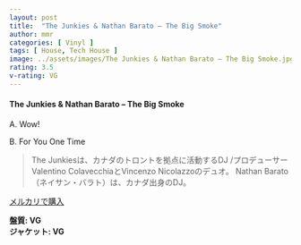 ```yaml
---
layout: post
title:  "The Junkies & Nathan Barato – The Big Smoke"
author: mmr
categories: [ Vinyl ]
tags: [ House, Tech House ]
image: ../assets/images/The Junkies & Nathan Barato – The Big Smoke.jpg
rating: 3.5
v-rating: VG
---
```


#### The Junkies & Nathan Barato – The Big Smoke

A. Wow!

B. For You One Time

> The Junkiesは、カナダのトロントを拠点に活動するDJ /プロデューサーValentino ColavecchiaとVincenzo Nicolazzoのデュオ。
> Nathan Barato（ネイサン・バラト）は、カナダ出身のDJ。

[メルカリで購入](https://jp.mercari.com/item/m25171037533)

<div class="mt-4 mb-4 d-flex align-items-center">
<strong class="mr-1">盤質: VG</strong>
</div>
<div class="mt-4 mb-4 d-flex align-items-center">
<strong class="mr-1">ジャケット: VG</strong>
</div>
